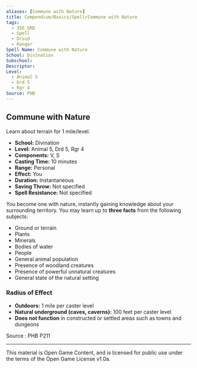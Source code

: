 ```yaml
---
aliases: [Commune with Nature]
title: Compendium/Basics/Spell/Commune with Nature
tags:
  - 35E_SRD
  - Spell
  - Druid
  - Ranger
Spell Name: Commune with Nature
School: Divination
Subschool: 
Descriptor: 
Level:
  - Animal 5
  - Drd 5
  - Rgr 4
Source: PHB
---
```


## Commune with Nature

Learn about terrain for 1 mile/level.

* **School:** Divination  
* **Level:** Animal 5, Drd 5, Rgr 4  
* **Components:** V, S  
* **Casting Time:** 10 minutes  
* **Range:** Personal  
* **Effect:** You  
* **Duration:** Instantaneous  
* **Saving Throw:** Not specified  
* **Spell Resistance:** Not specified

You become one with nature, instantly gaining knowledge about your surrounding territory. You may learn up to **three facts** from the following subjects:

- Ground or terrain  
- Plants  
- Minerals  
- Bodies of water  
- People  
- General animal population  
- Presence of woodland creatures  
- Presence of powerful unnatural creatures  
- General state of the natural setting

### Radius of Effect

- **Outdoors:** 1 mile per caster level  
- **Natural underground (caves, caverns):** 100 feet per caster level  
- **Does not function** in constructed or settled areas such as towns and dungeons

Source : PHB P211

---

This material is Open Game Content, and is licensed for public use under  
the terms of the Open Game License v1.0a.
